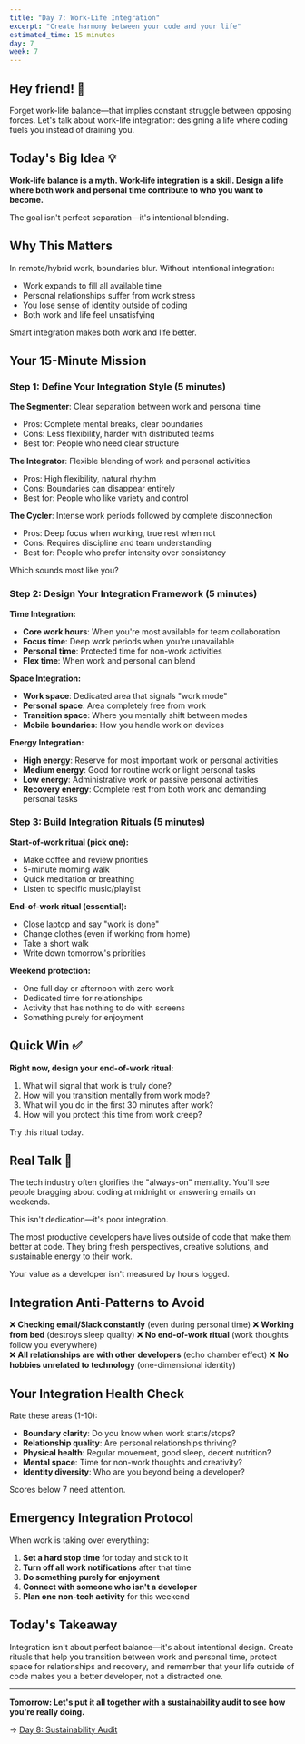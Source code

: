 ```yaml
---
title: "Day 7: Work-Life Integration"
excerpt: "Create harmony between your code and your life"
estimated_time: 15 minutes
day: 7
week: 7
---
```


## Hey friend! 👋

Forget work-life balance—that implies constant struggle between opposing forces. Let's talk about work-life integration: designing a life where coding fuels you instead of draining you.

## Today's Big Idea 💡

**Work-life balance is a myth. Work-life integration is a skill. Design a life where both work and personal time contribute to who you want to become.**

The goal isn't perfect separation—it's intentional blending.

## Why This Matters

In remote/hybrid work, boundaries blur. Without intentional integration:
- Work expands to fill all available time
- Personal relationships suffer from work stress
- You lose sense of identity outside of coding
- Both work and life feel unsatisfying

Smart integration makes both work and life better.

## Your 15-Minute Mission

### Step 1: Define Your Integration Style (5 minutes)

**The Segmenter**: Clear separation between work and personal time
- Pros: Complete mental breaks, clear boundaries
- Cons: Less flexibility, harder with distributed teams
- Best for: People who need clear structure

**The Integrator**: Flexible blending of work and personal activities
- Pros: High flexibility, natural rhythm
- Cons: Boundaries can disappear entirely
- Best for: People who like variety and control

**The Cycler**: Intense work periods followed by complete disconnection  
- Pros: Deep focus when working, true rest when not
- Cons: Requires discipline and team understanding
- Best for: People who prefer intensity over consistency

Which sounds most like you?

### Step 2: Design Your Integration Framework (5 minutes)

**Time Integration:**
- **Core work hours**: When you're most available for team collaboration
- **Focus time**: Deep work periods when you're unavailable
- **Personal time**: Protected time for non-work activities
- **Flex time**: When work and personal can blend

**Space Integration:**
- **Work space**: Dedicated area that signals "work mode" 
- **Personal space**: Area completely free from work
- **Transition space**: Where you mentally shift between modes
- **Mobile boundaries**: How you handle work on devices

**Energy Integration:**
- **High energy**: Reserve for most important work or personal activities
- **Medium energy**: Good for routine work or light personal tasks
- **Low energy**: Administrative work or passive personal activities
- **Recovery energy**: Complete rest from both work and demanding personal tasks

### Step 3: Build Integration Rituals (5 minutes)

**Start-of-work ritual (pick one):**
- Make coffee and review priorities
- 5-minute morning walk
- Quick meditation or breathing
- Listen to specific music/playlist

**End-of-work ritual (essential):**
- Close laptop and say "work is done"
- Change clothes (even if working from home)
- Take a short walk
- Write down tomorrow's priorities

**Weekend protection:**
- One full day or afternoon with zero work
- Dedicated time for relationships
- Activity that has nothing to do with screens
- Something purely for enjoyment

## Quick Win ✅

**Right now, design your end-of-work ritual:**

1. What will signal that work is truly done?
2. How will you transition mentally from work mode?
3. What will you do in the first 30 minutes after work?
4. How will you protect this time from work creep?

Try this ritual today.

## Real Talk 💬

The tech industry often glorifies the "always-on" mentality. You'll see people bragging about coding at midnight or answering emails on weekends.

This isn't dedication—it's poor integration. 

The most productive developers have lives outside of code that make them better at code. They bring fresh perspectives, creative solutions, and sustainable energy to their work.

Your value as a developer isn't measured by hours logged.

## Integration Anti-Patterns to Avoid

❌ **Checking email/Slack constantly** (even during personal time)
❌ **Working from bed** (destroys sleep quality)
❌ **No end-of-work ritual** (work thoughts follow you everywhere)  
❌ **All relationships are with other developers** (echo chamber effect)
❌ **No hobbies unrelated to technology** (one-dimensional identity)

## Your Integration Health Check

Rate these areas (1-10):
- **Boundary clarity**: Do you know when work starts/stops?
- **Relationship quality**: Are personal relationships thriving?
- **Physical health**: Regular movement, good sleep, decent nutrition?  
- **Mental space**: Time for non-work thoughts and creativity?
- **Identity diversity**: Who are you beyond being a developer?

Scores below 7 need attention.

## Emergency Integration Protocol

When work is taking over everything:

1. **Set a hard stop time** for today and stick to it
2. **Turn off all work notifications** after that time
3. **Do something purely for enjoyment** 
4. **Connect with someone who isn't a developer**
5. **Plan one non-tech activity** for this weekend

## Today's Takeaway

Integration isn't about perfect balance—it's about intentional design. Create rituals that help you transition between work and personal time, protect space for relationships and recovery, and remember that your life outside of code makes you a better developer, not a distracted one.

---

**Tomorrow: Let's put it all together with a sustainability audit to see how you're really doing.**

→ [Day 8: Sustainability Audit](./08-sustainability-audit)